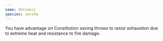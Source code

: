 ```yaml
---
name: Volcanic
species: vorcha
---
```

You have advantage on Constitution saving throws to resist exhaustion due to extreme heat and resistance to fire damage.


